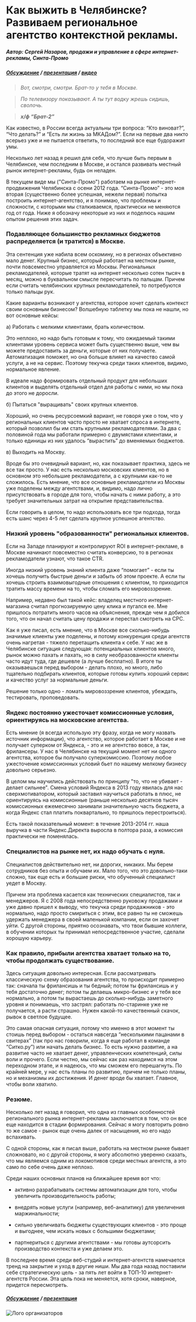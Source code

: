 # Как выжить в Челябинске? Развиваем региональное агентство контекстной рекламы.

##### Автор: Сергей Назаров, продажи и управление в сфере интернет-рекламы, Синта-Промо
##### [Обсуждение](http://on.fb.me/1raByJy) / [презентация](http://slidesha.re/1raBzgy) / [видео](http://youtu.be/6oCxBYHQBjM)


>*Вот, смотри, смотри. Брат-то у тебя в Москве.*

>*По телевизору показывают. А ты тут водку жрешь сидишь, сволочь.*

>***х/ф “Брат-2”***

Как известно, в России всегда актуальны три вопроса: “Кто виноват?”, “Что делать?” и “Есть ли жизнь за МКАДом?”. Если на первые два никто всерьез уже и не пытается ответить, то последний все еще будоражит умы.


Несколько лет назад я решил для себя, что лучше быть первым в Челябинске, чем последним в Москве, и остался развивать местный рынок интернет-рекламы, будь он неладен.


В текущем виде мы ("Синта-Промо") работаем на рынке интернет-продвижения Челябинска с осени 2012 года. “Синта-Промо” - это моя вторая (существенно более успешная, нежели первая) попытка построить интернет-агентство, и я понимаю, что проблемы и сложности, с которыми мы сталкиваемся, практически не меняются год от года. Ниже я обозначу некоторые из них и поделюсь нашим опытом решения этих задач.

### Подавляющее большинство рекламных бюджетов распределяется (и тратится) в Москве.

Эта сентенция уже набила всем оскомину, но в регионах объективно мало денег. Крупный бизнес, который работает на местном рынке, почти повсеместно управляется из Москвы. Региональных рекламодателей, которые тратят на интернет несколько сотен тысяч в месяц, можно в буквальном смысле пересчитать по пальцам. Причем если считать челябинских крупных рекламодателей, то потребуются только пальцы рук.

Какие варианты возникают у агентства, которое хочет сделать контекст своим основным бизнесом? Волшебную таблетку мы пока не нашли, но вот основные кейсы:

а) Работать с мелкими клиентами, брать количеством.

Это неплохо, но надо быть готовым к тому, что ожидаемый такими клиентами уровень сервиса может быть существенно выше, чем вы можете предоставить за деньги, которые от них получаете. Автоматизация поможет, но она больше влияет на качество самой услуги, а не на сервис. Поэтому текучка среди таких клиентов, видимо, нормальное явление.

В идеале надо формировать отдельный продукт для небольших клиентов и выделять отдельный отдел для работы с ними, но мы пока до этого не доросли.

б) Пытаться "выращивать" своих крупных клиентов.

Хороший, но очень ресурсоемкий вариант, не говоря уже о том, что у региональных клиентов часто просто не хватает спроса в интернете, который позволил бы им стать крупными рекламодателями. За два с половиной года мы работали примерно с двумястами клиентами, и только единицы из них удалось “вырастить” до вменяемых бюджетов.

в) Выходить на Москву.

Вроде бы это очевидный вариант, но, как показывает практика, здесь не все так просто. У нас есть несколько московских клиентов, но в основном это небольшие рекламодатели, а с крупными как-то не сложилось. Есть мнение, что все основные рекламодатели из Москвы уже поделены между агентствами, и, видимо, надо лично присутствовать в городе для того, чтобы начать с ними работу, а это требует значительных затрат на открытие представительства.

Если говорить в целом, то надо использовать все три подхода, тогда есть шанс через 4-5 лет сделать крупное успешное агентство.

### Низкий уровень "образованности" региональных клиентов.

Если на Западе планируют и контролируют ROI в интернет-рекламе, в Москве начинают повсеместно считать конверсию, то в регионах рекламодатели узнают, что такое CTR.

Иногда низкий уровень знаний клиента даже “помогает” - если ты хочешь получить быстрые деньги и забыть об этом проекте. А если ты хочешь строить взаимовыгодные отношения с клиентом, то приходится тратить массу времени на то, чтобы сломать его мировоззрение.

Например, недавно был такой кейс: владелец местного интернет-магазина считал прогнозируемую цену клика и пугался ее. Мне пришлось потратить много часов на объяснения, прежде чем я добился того, что он начал считать цену продажи и перестал смотреть на CPC.

Как я уже писал, есть мнение, что в Москве все сколько-нибудь значимые клиенты уже поделены, и потому конкуренция среди агентств очень нагретая - тяжело перетащить клиента к себе. У нас же в Челябинске ситуация следующая: потенциальных клиентов много, рынок можно пахать и пахать, но в силу необразованности клиенты часто идут туда, где дешевле (а лучше бесплатно). В итоге ты оказываешься перед выбором - делать плохо, но много, либо тщательно подбирать клиентов, которые готовы купить хороший сервис и качество услуг за нормальные деньги.

Решение только одно - ломать мировоззрение клиентов, убеждать, тестировать, проповедовать.

### Яндекс постоянно ужесточает комиссионные условия, ориентируясь на московские агентства.

Есть мнение (я всегда использую эту фразу, когда не могу назвать источник информации), что агентство, которое работает в Москве и не получает суперком от Яндекса, - это и не агентство вовсе, а так, фрилансеры. У нас в Челябинске на текущий момент нет ни одного агентства, которое бы получало суперкомиссию. Поэтому любое ужесточение комиссионных условий бьет по нашему мелкому бизнесу довольно серьезно.

В целом мы научились действовать по принципу "то, что не убивает - делает сильнее". Смена условий Яндекса в 2013 году явилась для нас сверхмотиватором, который заставил научиться работать в плюс, не ориентируясь на комиссионные (раньше несколько десятков тысяч комиссионных ежемесячно занимали значительную часть бюджета, а когда Яндекс стал платить поквартально, то пришлось перестроиться).

Есть такой показательный момент: в течение 2013-2014 гг. наша выручка в части Яндекс.Директа выросла в полтора раза, а комиссия практически не поменялась.


### Специалистов на рынке нет, их надо обучать с нуля.


Специалистов действительно нет, ни дорогих, никаких. Мы берем сотрудников без опыта и обучаем их. Мало того, что это довольно-таки сложно, так еще есть и большие риски, что обученный специалист уедет в Москву.

Причем эта проблема касается как технических специалистов, так и менеджеров. Я с 2008 года непосредственно руковожу продажами и уже давно пришел к выводу, что текучка среди продажников - это нормально, надо просто смириться с этим, все равно ты не сможешь удержать менеджера в своей маленькой компании, если он захочет уйти. С другой стороны, приятно осознавать, что твои бывшие коллеги, в обучении которых ты принимал непосредственное участие, сделали хорошую карьеру.

### Как правило, прибыли агентства хватает только на то, чтобы продолжать существование.

Здесь ситуация довольно интересная. Если рассматривать классическую схему образования агентства, то происходит примерно так: сначала ты фрилансишь и ты бедный; потом ты фрилансишь и у тебя достаточно денег; потом ты делаешь микро-бизнес и у тебя все нормально, а потом ты вырастаешь до сколько-нибудь заметного уровня и понимаешь, что застрял: работать по-старинке уже не получается, а расти страшно. Нужен какой-то качественный скачок, рывок в светлое будущее.

Это самая опасная ситуация, потому что именно в этот момент ты стоишь перед выбором - остаться навсегда “несколькими пацанами в свитерах” (так про нас говорили, когда я еще работал в команде “Ситко.ру”) или начать делать бизнес. То есть нужно развитие, а на развитие часто не хватает денег, управленческих компетенций, силы воли и прочего. Если честно, мы сейчас как раз находимся на этом переходном этапе, и я надеюсь, что мы сможем его перешагнуть. По крайней мере, у нас есть планы по развитию, причем не только планы, но и механизмы их достижения. И денег вроде бы хватает. Главное, чтобы воли хватило.

### Резюме.

Несколько лет назад я говорил, что одна из главных особенностей регионального рынка интернет-рекламы заключается в том, что он все еще находится в стадии формирования. Сейчас я могу повторить ровно то же самое - рынок еще очень далек от насыщения, но его надо вспахивать.

С одной стороны, как я писал выше, работать на местном рынке бывает сложновато, но с другой стороны, я могу абсолютно уверенно сказать, что мы являемся одним из локомотивов среди местных агентств, а это само по себе очень даже неплохо.

Среди наших основных планов на ближайшее время вот что:

* активно разрабатывать системы автоматизации для того, чтобы увеличить производительность работы;

* внедрять новые услуги (например, веб-аналитику) для увеличения маржинальности;

* сильно увеличивать бюджеты существующих клиентов - это проще и выгоднее, чем искать новых с большими бюджетами;

* партнериться с другими агентствами - мы готовы аутсорсить производство контекста и уже делаем это.

В последнее время среди веб-студий и интернет-агентств намечается тренд на закрытие и уход в другие ниши. Мы два года назад поставили себе стратегическую цель - за пять лет войти в ТОП-10 интернет-агентств России. Эта цель пока не меняется, хотя сроки, наверное, придется пересмотреть.

##### [Обсуждение](http://on.fb.me/1raByJy) / [презентация](http://slidesha.re/1raBzgy)
![Лого организаторов](http://dl.getdropbox.com/u/390630/for-book.png)
